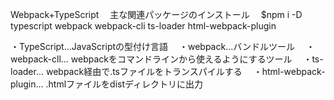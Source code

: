 Webpack+TypeScript　
主な関連パッケージのインストール
　$npm i -D typescript webpack webpack-cli ts-loader html-webpack-plugin
 
 ・TypeScript...JavaScriptの型付け言語　
 ・webpack...バンドルツール　
 ・webpack-cll... webpackをコマンドラインから使えるようにするツール　
 ・ts-loader... webpack経由で.tsファイルをトランスパイルする　
 ・html-webpack-plugin... .htmlファイルをdistディレクトリに出力



